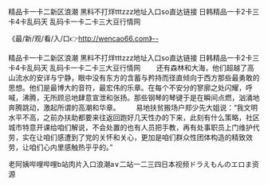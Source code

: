 精品卡一卡二新区浪潮
黑料不打烊tttzzz地址入口so直达链接
日韩精品一卡2卡三卡4卡乱码天
乱码卡一卡二卡三大豆行情网


《最/新/观/看/入/口👉http://wencao66.com》--

精品卡一卡二新区浪潮
黑料不打烊tttzzz地址入口so直达链接
日韩精品一卡2卡三卡4卡乱码天
乱码卡一卡二卡三大豆行情网
　　还有森林和大海，他们超越了高山流水的安详与宁静，眼中没有东方的含蓄与矜持而径直倾向于西方那些最勇敢的思想。他们是最博大的音符，最宏伟的乐章。在每个不安分的寥廓之处闪耀，呼喊，沸腾，无所顾忌地肆意宣泄和张扬。那些钢琴的琴键于是在瞬间点燃，汹涌地奔腾跳动，激起所谓的高潮和华章。
　　易地扶贫搬场户郑少先大姐说：“我文明水平不高，之前办扶助都要来往返回跑好几天性办的下来，此刻有什么策略，社区城市特意开课给咱们解说，不会处置的也有人员把手教，再有处事职员上门维护代劳，实在让咱们感遭到了党的关怀和关心，更加是咱们群众性团体构造的精致效劳，让咱们心内里感触热乎乎的。”





老阿姨哔哩哔哩b站肉片入口浪潮a∨二站一二三四日本视频ドラえもんのエロま资源
